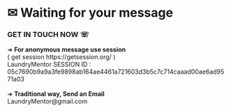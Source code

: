 # ✉ Waiting for your message
<H3>GET IN TOUCH NOW ☏</H3>
➜ <b>For anonymous message use session</b> </br>
( get session https://getsession.org/ ) </br>
LaundryMentor SESSION ID : 05c7690b9a9a3fe9898ab164ae4461a721603d3b5c7c714caaad00ae6ad9571a03
</BR>
</BR>
➜ <b>Traditional way, Send an Email</b></br>
LaundryMentor@gmail.com
